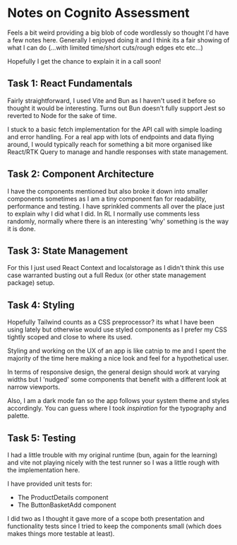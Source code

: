 # Notes on Cognito Assessment

Feels a bit weird providing a big blob of code wordlessly so thought I'd have a few notes here. Generally I enjoyed doing it and I think its a fair showing of what I can do (...with limited time/short cuts/rough edges etc etc...)

Hopefully I get the chance to explain it in a call soon!


## Task 1: React Fundamentals

Fairly straightforward, I used Vite and Bun as I haven't used it before so thought it would be interesting. Turns out Bun doesn't fully support Jest so reverted to Node for the sake of time.

I stuck to a basic fetch implementation for the API call with simple loading and error handling. For a real app with lots of endpoints and data flying around, I would typically reach for something a bit more organised like React/RTK Query to manage and handle responses with state management. 


## Task 2: Component Architecture

I have the components mentioned but also broke it down into smaller components sometimes as I am a tiny component fan for readability, performance and testing. I have sprinkled comments all over the place just to explain why I did what I did. In RL I normally use comments less randomly, normally where there is an interesting 'why' something is the way it is done.

## Task 3: State Management

For this I just used React Context and localstorage as I didn't think this use case warranted busting out a full Redux (or other state management package) setup.


## Task 4: Styling

Hopefully Tailwind counts as a CSS preprocessor? its what I have been using lately but otherwise would use styled components as I prefer my CSS tightly scoped and close to where its used. 

Styling and working on the UX of an app is like catnip to me and I spent the majority of the time here making a nice look and feel for a hypothetical user. 

In terms of responsive design, the general design should work at varying widths but I 'nudged' some components that benefit with a different look at narrow viewports.

Also, I am a dark mode fan so the app follows your system theme and styles accordingly. You can guess where I took *inspiration* for the typography and palette. 
 
## Task 5: Testing

I had a little trouble with my original runtime (bun, again for the learning) and vite not playing nicely with the test runner so I was a little rough with the implementation here.

I have provided unit tests for:

- The ProductDetails component
- The ButtonBasketAdd component

I did two as I thought it gave more of a scope both presentation and functionality tests since I tried to keep the components small (which does makes things more testable at least).
